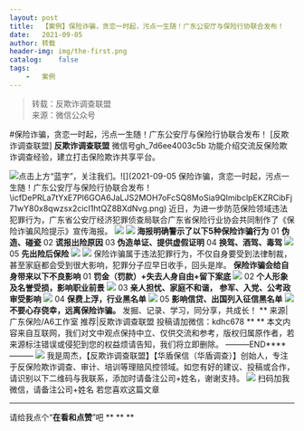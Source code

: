 ```yaml
---
layout:	post
title:	【案例】保险诈骗，贪恋一时起，污点一生随！广东公安厅与保险行协联合发布！
date:	2021-09-05
author:	转载
header-img:	img/the-first.png
catalog:	false
tags:
	-	案例
---
```


<blockquote><p>转载：反欺诈调查联盟<br>
来源：微信公众号</p></blockquote>

#保险诈骗，贪恋一时起，污点一生随！广东公安厅与保险行协联合发布！
[反欺诈调查联盟]
**反欺诈调查联盟**
微信号gh_7d6ee4003c5b
功能介绍交流反保险欺诈调查经验，建立打击保险欺诈共享平台。

![]({{site.baseurl}}/postimg/icfDePRLa7tYxE7Pl6GOA6JaLJS2MOH7oLqibgEhxp56uq2ufXcD2CHibKhlgEziaeNzPn4L5kXBzfL3siaQ7lnPVBA.png)点击上方“蓝字”，关注我们。![](2021-09-05
保险诈骗，贪恋一时起，污点一生随！广东公安厅与保险行协联合发布！\\icfDePRLa7tYxE7Pl6GOA6JaLJS2MOH7oFcSQ8MoSia9QlmibclpEKZRCibFj71wY80x8qwzsx2cicI1htQZ8BXdNvg.png)
近日，为进一步防范保险领域违法犯罪行为，广东省公安厅经济犯罪侦查局联合广东省保险行业协会共同制作了《保险诈骗风险提示》宣传海报。
![]({{site.baseurl}}/postimg/TZHESqyUAF5BCJKGLmDicptYoKUkIwsic9gkKRORNCYPpiaRl88CEJqCd4vbjvnWf7xqnJibYeBwibwdGK0cVEMrkCw.jpeg)
![]({{site.baseurl}}/postimg/TZHESqyUAF5BCJKGLmDicptYoKUkIwsic9xxcR5LsF2An7yXJmPO48TaSVtKHry4f3YI7KfLI92mceMqWANj7QQQ.jpeg)
**海报明确警示了以下5种保险诈骗行为**
01
**伪造、碰瓷**
02
**谎报出险原因**
03
**伪造单证、提供虚假证明**
04
**换驾、酒驾、毒驾**
![]({{site.baseurl}}/postimg/TZHESqyUAF5BCJKGLmDicptYoKUkIwsic9gjunycKuIBoaYauruNPDtRBiaKjh1152ibnFlgxC0P2oOKbAKIDwvTcg.jpeg)
05
**先出险后保险**
![]({{site.baseurl}}/postimg/TZHESqyUAF5BCJKGLmDicptYoKUkIwsic9GWib72vvpzkQF03pNbTNeLfcCibwPDqic1Ibuj78d5bKGAFD5ibbtZFo3g.jpeg)
![]({{site.baseurl}}/postimg/TZHESqyUAF5BCJKGLmDicptYoKUkIwsic9c12HysU3lTCic4YMkOdqqRapynTZEdRDsDiciacxic9xOGWM6RhexnSqfA.gif)
保险诈骗属于违法犯罪行为，不仅自身要受到法律制裁，甚至家庭都会受到很大影响，犯罪分子应早日收手，回头是岸。
**保险诈骗会给自身带来以下不良影响**
01
**罚金（罚款）+失去人身自由+留下案底**
![]({{site.baseurl}}/postimg/TZHESqyUAF5BCJKGLmDicptYoKUkIwsic9I3emzu1uH9hIdltGpSj0ST78rCWv4rVatIx631mD64bR45d3ez0SXw.jpeg)
02
**个人形象及名誉受损，影响职业前景**
![]({{site.baseurl}}/postimg/TZHESqyUAF5BCJKGLmDicptYoKUkIwsic9ibv5TeMpUZ7sN32icquQkq6ef3sh0joIYr2Dia57JXXFWNlYb9Iywn7CQ.jpeg)
03
**亲人担忧、家庭不和谐，**
**参军、入党、公考政审受影响**
![]({{site.baseurl}}/postimg/TZHESqyUAF5BCJKGLmDicptYoKUkIwsic9YcPoKpsCavJ9Mia6hGCmewKG83yNltBJYIKzO2Rhztib9e4O77z0yeKA.jpeg)
04
**保费上浮，行业黑名单**
![]({{site.baseurl}}/postimg/TZHESqyUAF5BCJKGLmDicptYoKUkIwsic9cfjibvcRuyq4gOlz3lU9gzXiaq5ondAFoyo8fn1wUy4CpRroz7iaGw3Jw.jpeg)
05
**影响信贷、出国列入征信黑名单**
![]({{site.baseurl}}/postimg/TZHESqyUAF5BCJKGLmDicptYoKUkIwsic9kdoTVua8LxErbjxpHvTebVfjR27QoDApUjrRNmVUAHjFhNYtpfPiavQ.jpeg)
**不要心存侥幸，远离保险诈骗。**
发掘、记录、学习，同分享，共成长！
**
来源|广东保险/A6工作室
推荐|反欺诈调查联盟
投稿请加微信：kdhc678
**
**
本文内容来自互联网，我们对文中观点保持中立、仅供交流和参考，版权归属原作者，若来源标注错误或侵犯到您的权益烦请告知，我们将立即删除。
———END****———
![]({{site.baseurl}}/postimg/L6usUGPiatBSs5Yxdp5NU9dpdqWanE7Mq7XpTo0mwlia1gia9NNFGTRYKdpVvrK2KgpAPictg52F8U9sicXI1jQ1dzA.jpeg)
我是周杰，【反欺诈调查联盟】【华盾保信（华盾调查）】创始人，专注于反保险欺诈调查、审计、培训等理赔风控领域。如您有好的建议、投稿或合作，请识别以下二维码与我联系，添加时请备注公司+姓名，谢谢支持。
![]({{site.baseurl}}/postimg/L6usUGPiatBQLNFXicXXQxXBwjwUmJlPGF0q5ZibOM9kCzhXR7EE7aTbgZIVibDd94F2CTC1GUb6zkDHLFKrVHibfjg.jpeg)
扫码加我微信，请备注公司+姓名
若您喜欢这篇文章
****
请给我点个“**在看和点赞**”吧
**
**
**
